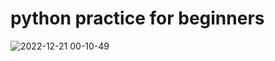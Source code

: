 # python practice for beginners
 
![2022-12-21 00-10-49](https://user-images.githubusercontent.com/57074947/208767357-5baa8275-d55c-4976-8f91-0cb1bb822259.gif)
